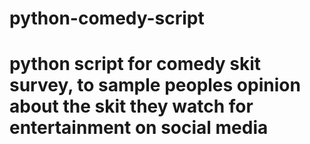 # python-comedy-script
# python script for comedy skit survey, to sample peoples opinion about the skit they watch for entertainment on social media
